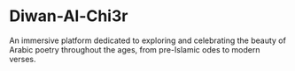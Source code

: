 # Diwan-Al-Chi3r
An immersive platform dedicated to exploring and celebrating the beauty of Arabic poetry throughout the ages, from pre-Islamic odes to modern verses.
